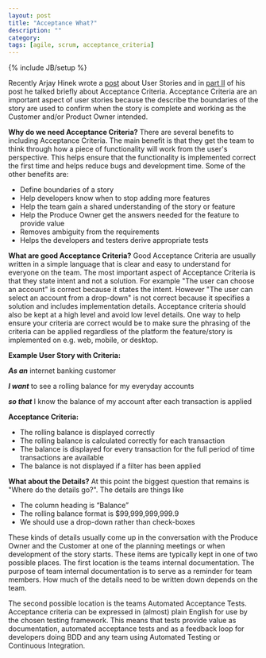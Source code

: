 ```yaml
---
layout: post
title: "Acceptance What?"
description: ""
category: 
tags: [agile, scrum, acceptance_criteria]
---
```

{% include JB/setup %}

Recently Arjay Hinek wrote a [post](http://www.goscrumgo.com/2013/11/so-whats-big-deal-about-user-stories.html) about User Stories and in [part II](http://www.goscrumgo.com/2013/11/so-whats-big-deal-about-user-stories_19.html) of his post he talked briefly about Acceptance Criteria. Acceptance Criteria are an important aspect of user stories because the describe the boundaries of the story are used to confirm when the story is complete and working as the Customer and/or Product Owner intended.

<!-- more -->

**Why do we need Acceptance Criteria?**
There are several benefits to including Acceptance Criteria. The main benefit  is that they get the team to think through how a piece of functionality will work from the user's perspective. This helps ensure that the functionality is implemented correct the first time and helps reduce bugs and development time. Some of the other benefits are:

*   Define boundaries of a story
*   Help developers know when to stop adding more features
*   Help the team gain a shared understanding of the story or feature
*   Help the Produce Owner get the answers needed for the feature to provide value
*   Removes ambiguity from the requirements
*   Helps the developers and testers derive appropriate tests

**What are good Acceptance Criteria?** Good Acceptance Criteria are usually written in a simple language that is clear and easy to understand for everyone on the team. The most important aspect of Acceptance Criteria is that they state intent and not a solution. For example "The user can choose an account" is correct because it states the intent. However "The user can select an account from a drop-down" is not correct because it specifies a solution and includes implementation details. Acceptance criteria should also be kept at a high level and avoid low level details. One way to help ensure your criteria are correct would be to make sure the phrasing of the criteria can be applied regardless of the platform the feature/story is implemented on e.g. web, mobile, or desktop.

**Example User Story with Criteria:**

_**As an**_ internet banking customer

_**I want**_ to see a rolling balance for my everyday accounts

_**so that**_ I know the balance of my account after each transaction is applied

**Acceptance Criteria:**

*   The rolling balance is displayed correctly
*   The rolling balance is calculated correctly for each transaction
*   The balance is displayed for every transaction for the full period of time transactions are available
*   The balance is not displayed if a filter has been applied

**What about the Details?**
At this point the biggest question that remains is "Where do the details go?". The details are things like

*   The column heading is &ldquo;Balance&rdquo;
*   The rolling balance format is $99,999,999,999.9
*   We should use a drop-down rather than check-boxes

These kinds of details usually come up in the conversation with the Produce Owner and the Customer at one of the planning meetings or when development of the story starts. These items are typically kept in one of two possible places. The first location is the teams internal documentation. The purpose of team internal documentation is to serve as a reminder for team members. How much of the details need to be written down depends on the team.

The second possible location is the teams Automated Acceptance Tests. Acceptance criteria can be expressed in (almost) plain English for use by the chosen testing framework. This means that tests provide value as documentation, automated acceptance tests and as a feedback loop for developers doing BDD and any team using Automated Testing or Continuous Integration.

